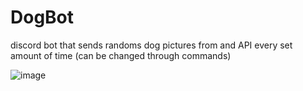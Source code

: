 # DogBot
discord bot that sends randoms dog pictures from and API every set amount of time (can be changed through commands)


![image](https://user-images.githubusercontent.com/47365313/117481563-125e8080-af5b-11eb-87ce-4d573bb60bab.png)
